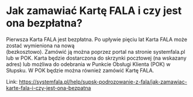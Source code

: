 # Jak zamawiać Kartę FALA i czy jest ona bezpłatna?




Pierwsza Karta FALA jest bezpłatna. Po upływie pięciu lat Karta FALA może zostać wymieniona na nową  
(bezkosztowo). Zamówić ją można poprzez portal na stronie systemfala.pl lub w POK. Karta będzie dostarczona do skrzynki pocztowej (na wskazany adres) lub możliwa do odebrania w Punkcie Obsługi Klienta (POK) w Słupsku. W POK będzie można również zamówić Kartę FALA.






Link: https://systemfala.pl/help/supsk-podrozowanie-z-fala/jak-zamawiac-karte-fala-i-czy-jest-ona-bezpatna
